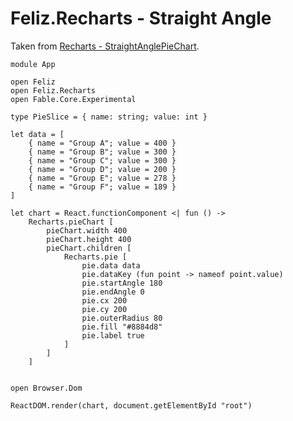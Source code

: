 # Feliz.Recharts - Straight Angle

Taken from [Recharts - StraightAnglePieChart](http://recharts.org/en-US/examples/StraightAnglePieChart).

```fsharp:recharts-pie-straightangle
module App

open Feliz
open Feliz.Recharts
open Fable.Core.Experimental

type PieSlice = { name: string; value: int }

let data = [
    { name = "Group A"; value = 400 }
    { name = "Group B"; value = 300 }
    { name = "Group C"; value = 300 }
    { name = "Group D"; value = 200 }
    { name = "Group E"; value = 278 }
    { name = "Group F"; value = 189 }
]

let chart = React.functionComponent <| fun () ->
    Recharts.pieChart [
        pieChart.width 400
        pieChart.height 400
        pieChart.children [
            Recharts.pie [
                pie.data data
                pie.dataKey (fun point -> nameof point.value)
                pie.startAngle 180
                pie.endAngle 0
                pie.cx 200
                pie.cy 200
                pie.outerRadius 80
                pie.fill "#8884d8"
                pie.label true
            ]
        ]
    ]


open Browser.Dom

ReactDOM.render(chart, document.getElementById "root")
```